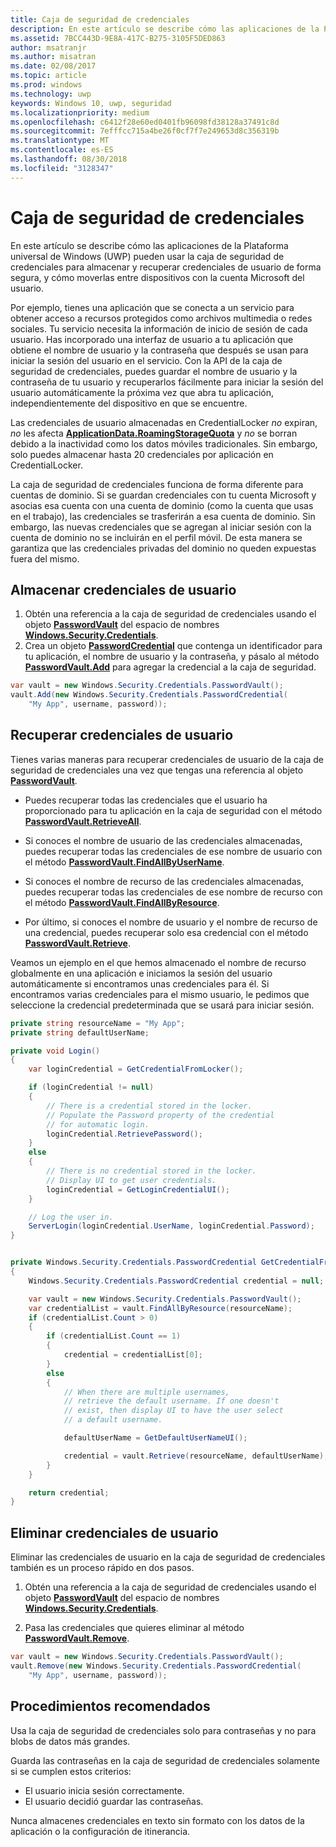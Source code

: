 ```yaml
---
title: Caja de seguridad de credenciales
description: En este artículo se describe cómo las aplicaciones de la Plataforma universal de Windows (UWP) pueden usar la caja de seguridad de credenciales para almacenar y recuperar credenciales de usuario de forma segura, y cómo moverlas entre dispositivos con la cuenta Microsoft del usuario.
ms.assetid: 7BCC443D-9E8A-417C-B275-3105F5DED863
author: msatranjr
ms.author: misatran
ms.date: 02/08/2017
ms.topic: article
ms.prod: windows
ms.technology: uwp
keywords: Windows 10, uwp, seguridad
ms.localizationpriority: medium
ms.openlocfilehash: c6412f28e60ed0401fb96098fd38128a37491c8d
ms.sourcegitcommit: 7efffcc715a4be26f0cf7f7e249653d8c356319b
ms.translationtype: MT
ms.contentlocale: es-ES
ms.lasthandoff: 08/30/2018
ms.locfileid: "3128347"
---
```

# <a name="credential-locker"></a>Caja de seguridad de credenciales




En este artículo se describe cómo las aplicaciones de la Plataforma universal de Windows (UWP) pueden usar la caja de seguridad de credenciales para almacenar y recuperar credenciales de usuario de forma segura, y cómo moverlas entre dispositivos con la cuenta Microsoft del usuario.

Por ejemplo, tienes una aplicación que se conecta a un servicio para obtener acceso a recursos protegidos como archivos multimedia o redes sociales. Tu servicio necesita la información de inicio de sesión de cada usuario. Has incorporado una interfaz de usuario a tu aplicación que obtiene el nombre de usuario y la contraseña que después se usan para iniciar la sesión del usuario en el servicio. Con la API de la caja de seguridad de credenciales, puedes guardar el nombre de usuario y la contraseña de tu usuario y recuperarlos fácilmente para iniciar la sesión del usuario automáticamente la próxima vez que abra tu aplicación, independientemente del dispositivo en que se encuentre.

Las credenciales de usuario almacenadas en CredentialLocker *no* expiran, *no* les afecta [**ApplicationData.RoamingStorageQuota**](https://msdn.microsoft.com/library/windows/apps/br241625) y *no* se borran debido a la inactividad como los datos móviles tradicionales. Sin embargo, solo puedes almacenar hasta 20 credenciales por aplicación en CredentialLocker.

La caja de seguridad de credenciales funciona de forma diferente para cuentas de dominio. Si se guardan credenciales con tu cuenta Microsoft y asocias esa cuenta con una cuenta de dominio (como la cuenta que usas en el trabajo), las credenciales se trasferirán a esa cuenta de dominio. Sin embargo, las nuevas credenciales que se agregan al iniciar sesión con la cuenta de dominio no se incluirán en el perfil móvil. De esta manera se garantiza que las credenciales privadas del dominio no queden expuestas fuera del mismo.

## <a name="storing-user-credentials"></a>Almacenar credenciales de usuario


1.  Obtén una referencia a la caja de seguridad de credenciales usando el objeto [**PasswordVault**](https://msdn.microsoft.com/library/windows/apps/br227081) del espacio de nombres [**Windows.Security.Credentials**](https://msdn.microsoft.com/library/windows/apps/br227089).
2.  Crea un objeto [**PasswordCredential**](https://msdn.microsoft.com/library/windows/apps/br227061) que contenga un identificador para tu aplicación, el nombre de usuario y la contraseña, y pásalo al método [**PasswordVault.Add**](https://msdn.microsoft.com/library/windows/apps/hh701231) para agregar la credencial a la caja de seguridad.

```cs
var vault = new Windows.Security.Credentials.PasswordVault();
vault.Add(new Windows.Security.Credentials.PasswordCredential(
    "My App", username, password));
```

## <a name="retrieving-user-credentials"></a>Recuperar credenciales de usuario


Tienes varias maneras para recuperar credenciales de usuario de la caja de seguridad de credenciales una vez que tengas una referencia al objeto [**PasswordVault**](https://msdn.microsoft.com/library/windows/apps/br227081).

-   Puedes recuperar todas las credenciales que el usuario ha proporcionado para tu aplicación en la caja de seguridad con el método [**PasswordVault.RetrieveAll**](https://msdn.microsoft.com/library/windows/apps/br227088).

-   Si conoces el nombre de usuario de las credenciales almacenadas, puedes recuperar todas las credenciales de ese nombre de usuario con el método [**PasswordVault.FindAllByUserName**](https://msdn.microsoft.com/library/windows/apps/br227084).

-   Si conoces el nombre de recurso de las credenciales almacenadas, puedes recuperar todas las credenciales de ese nombre de recurso con el método [**PasswordVault.FindAllByResource**](https://msdn.microsoft.com/library/windows/apps/br227083).

-   Por último, si conoces el nombre de usuario y el nombre de recurso de una credencial, puedes recuperar solo esa credencial con el método [**PasswordVault.Retrieve**](https://msdn.microsoft.com/library/windows/apps/br227087).

Veamos un ejemplo en el que hemos almacenado el nombre de recurso globalmente en una aplicación e iniciamos la sesión del usuario automáticamente si encontramos unas credenciales para él. Si encontramos varias credenciales para el mismo usuario, le pedimos que seleccione la credencial predeterminada que se usará para iniciar sesión.

```cs
private string resourceName = "My App";
private string defaultUserName;

private void Login()
{
    var loginCredential = GetCredentialFromLocker();

    if (loginCredential != null)
    {
        // There is a credential stored in the locker.
        // Populate the Password property of the credential
        // for automatic login.
        loginCredential.RetrievePassword();
    }
    else
    {
        // There is no credential stored in the locker.
        // Display UI to get user credentials.
        loginCredential = GetLoginCredentialUI();
    }

    // Log the user in.
    ServerLogin(loginCredential.UserName, loginCredential.Password);
}


private Windows.Security.Credentials.PasswordCredential GetCredentialFromLocker()
{
    Windows.Security.Credentials.PasswordCredential credential = null;

    var vault = new Windows.Security.Credentials.PasswordVault();
    var credentialList = vault.FindAllByResource(resourceName);
    if (credentialList.Count > 0)
    {
        if (credentialList.Count == 1)
        {
            credential = credentialList[0];
        }
        else
        {
            // When there are multiple usernames,
            // retrieve the default username. If one doesn't
            // exist, then display UI to have the user select
            // a default username.

            defaultUserName = GetDefaultUserNameUI();

            credential = vault.Retrieve(resourceName, defaultUserName);
        }
    }

    return credential;
}
```

## <a name="deleting-user-credentials"></a>Eliminar credenciales de usuario


Eliminar las credenciales de usuario en la caja de seguridad de credenciales también es un proceso rápido en dos pasos.

1.  Obtén una referencia a la caja de seguridad de credenciales usando el objeto [**PasswordVault**](https://msdn.microsoft.com/library/windows/apps/br227081) del espacio de nombres [**Windows.Security.Credentials**](https://msdn.microsoft.com/library/windows/apps/br227089).

2.  Pasa las credenciales que quieres eliminar al método [**PasswordVault.Remove**](https://msdn.microsoft.com/library/windows/apps/hh701242).

```cs
var vault = new Windows.Security.Credentials.PasswordVault();
vault.Remove(new Windows.Security.Credentials.PasswordCredential(
    "My App", username, password));
```

## <a name="best-practices"></a>Procedimientos recomendados


Usa la caja de seguridad de credenciales solo para contraseñas y no para blobs de datos más grandes.

Guarda las contraseñas en la caja de seguridad de credenciales solamente si se cumplen estos criterios:

-   El usuario inicia sesión correctamente.
-   El usuario decidió guardar las contraseñas.

Nunca almacenes credenciales en texto sin formato con los datos de la aplicación o la configuración de itinerancia.
